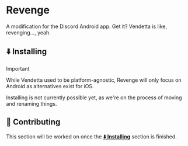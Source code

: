 # Revenge

A modification for the Discord Android app. Get it? Vendetta is like, revenging..., yeah.

## ⬇️ Installing

> [!IMPORTANT]  
> While Vendetta used to be platform-agnostic, Revenge will only focus on Android as alternatives exist for iOS.  

Installing is not currently possible yet, as we're on the process of moving and renaming things.

## 💖 Contributing

This section will be worked on once the [**⬇️ Installing**](#%EF%B8%8F-installing) section is finished.

<!-- 1. Install a Vendetta loader with loader config support (any mentioned in the [Installing](#installing) section).

2. Go to Settings > General and enable Developer Settings.

3. Clone the repo:
    ```
    git clone https://github.com/vendetta-mod/Vendetta
    ```

4. Install dependencies:
    ```
    bun i
    ```

5. Build Vendetta's code:
    ```
    bun run build
    ```

6. In the newly created `dist` directory, run a HTTP server. We recommend [http-server](https://www.npmjs.com/package/http-server).

7. Go to Settings > Developer enabled earlier). Enable `Load from custom url` and input the IP address and port of the server (e.g.  e.g. `http://192.168.1.236:4040`) in the new input box labelled `VENDETTA URL`.

8. Restart Discord. Upon reload, you should notice that your device will download Vendetta's bundled code from your server, rather than GitHub.

9. Make your changes, rebuild, reload, go wild! -->
